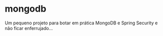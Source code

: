 # mongodb
Um pequeno projeto para botar em prática MongoDB e Spring Security e não ficar enferrujado...
